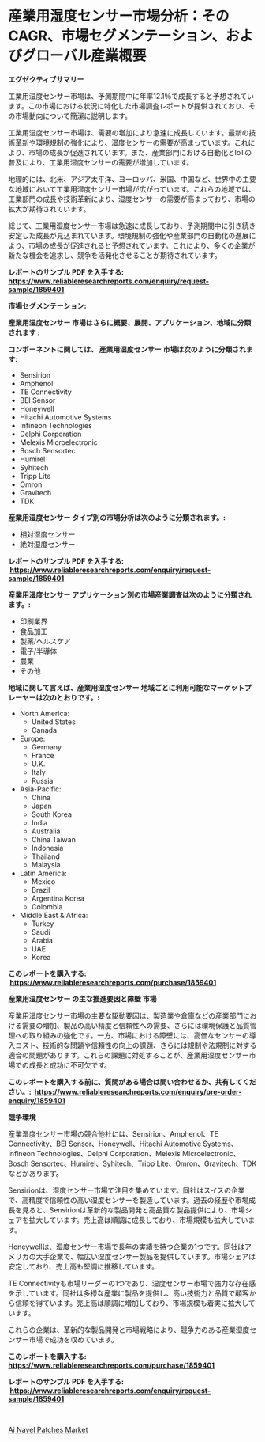 <p><h1>産業用湿度センサー市場分析：そのCAGR、市場セグメンテーション、およびグローバル産業概要</h1></p><p><strong>エグゼクティブサマリー</strong></p>
<p><p>工業用湿度センサー市場は、予測期間中に年率12.1％で成長すると予想されています。この市場における状況に特化した市場調査レポートが提供されており、その市場動向について簡潔に説明します。</p><p>工業用湿度センサー市場は、需要の増加により急速に成長しています。最新の技術革新や環境規制の強化により、湿度センサーの需要が高まっています。これにより、市場の成長が促進されています。また、産業部門における自動化とIoTの普及により、工業用湿度センサーの需要が増加しています。</p><p>地理的には、北米、アジア太平洋、ヨーロッパ、米国、中国など、世界中の主要な地域において工業用湿度センサー市場が広がっています。これらの地域では、工業部門の成長や技術革新により、湿度センサーの需要が高まっており、市場の拡大が期待されています。</p><p>総じて、工業用湿度センサー市場は急速に成長しており、予測期間中に引き続き安定した成長が見込まれています。環境規制の強化や産業部門の自動化の進展により、市場の成長が促進されると予想されています。これにより、多くの企業が新たな機会を追求し、競争を活発化させることが期待されています。</p></p>
<p><strong>レポートのサンプル PDF を入手する: <a href="https://www.reliableresearchreports.com/enquiry/request-sample/1859401">https://www.reliableresearchreports.com/enquiry/request-sample/1859401</a></strong></p>
<p><strong>市場セグメンテーション:</strong></p>
<p><strong> 産業用湿度センサー 市場はさらに概要、展開、アプリケーション、地域に分類されます :</strong></p>
<p><strong>コンポーネントに関しては、 産業用湿度センサー 市場は次のように分類されます: &nbsp;</strong></p>
<p><ul><li>Sensirion</li><li>Amphenol</li><li>TE Connectivity</li><li>BEI Sensor</li><li>Honeywell</li><li>Hitachi Automotive Systems</li><li>Infineon Technologies</li><li>Delphi Corporation</li><li>Melexis Microelectronic</li><li>Bosch Sensortec</li><li>Humirel</li><li>Syhitech</li><li>Tripp Lite</li><li>Omron</li><li>Gravitech</li><li>TDK</li></ul></p>
<p><strong> 産業用湿度センサー タイプ別の市場分析は次のように分類されます。:</strong></p>
<p><ul><li>相対湿度センサー</li><li>絶対湿度センサー</li></ul></p>
<p><strong>レポートのサンプル PDF を入手する: &nbsp;<a href="https://www.reliableresearchreports.com/enquiry/request-sample/1859401">https://www.reliableresearchreports.com/enquiry/request-sample/1859401</a></strong></p>
<p><strong> 産業用湿度センサー アプリケーション別の市場産業調査は次のように分類されます。:</strong></p>
<p><ul><li>印刷業界</li><li>食品加工</li><li>製薬/ヘルスケア</li><li>電子/半導体</li><li>農業</li><li>その他</li></ul></p>
<p><strong>地域に関して言えば、産業用湿度センサー 地域ごとに利用可能なマーケットプレーヤーは次のとおりです。:</strong></p>
<p><ul>
    <li>
        North America:
        <ul>
            <li>United States</li>
            <li>Canada</li>
        </ul>
    </li>
    <li>
        Europe:
        <ul>
            <li>Germany</li>
            <li>France</li>
            <li>U.K.</li>
            <li>Italy</li>
            <li>Russia</li>
        </ul>
    </li>
    <li>
        Asia-Pacific:
        <ul>
            <li>China</li>
            <li>Japan</li>
            <li>South Korea</li>
            <li>India</li>
            <li>Australia</li>
            <li>China Taiwan</li>
            <li>Indonesia</li>
            <li>Thailand</li>
            <li>Malaysia</li>
        </ul>
    </li>
    <li>
        Latin America:
        <ul>
            <li>Mexico</li>
            <li>Brazil</li>
            <li>Argentina Korea</li>
            <li>Colombia</li>
        </ul>
    </li>
    <li>
        Middle East & Africa:
        <ul>
            <li>Turkey</li>
            <li>Saudi</li>
            <li>Arabia</li>
            <li>UAE</li>
            <li>Korea</li>
        </ul>
    </li>
    </ul></p>
<p><strong>このレポートを購入する: &nbsp;<a href="https://www.reliableresearchreports.com/purchase/1859401">https://www.reliableresearchreports.com/purchase/1859401</a></strong></p>
<p><strong>産業用湿度センサー の主な推進要因と障壁 市場</strong></p>
<p><p>産業用湿度センサー市場の主要な駆動要因は、製造業や倉庫などの産業部門における需要の増加、製品の高い精度と信頼性への需要、さらには環境保護と品質管理への取り組みの強化です。一方、市場における障壁には、高価なセンサーの導入コスト、技術的な問題や信頼性の向上の課題、さらには規制や法規制に対する適合の問題があります。これらの課題に対処することが、産業用湿度センサー市場での成長と成功に不可欠です。</p></p>
<p><strong>このレポートを購入する前に、質問がある場合は問い合わせるか、共有してください。:&nbsp; <a href="https://www.reliableresearchreports.com/enquiry/pre-order-enquiry/1859401">https://www.reliableresearchreports.com/enquiry/pre-order-enquiry/1859401</a></strong></p>
<p><strong>競争環境</strong></p>
<p><p>産業湿度センサー市場の競合他社には、Sensirion、Amphenol、TE Connectivity、BEI Sensor、Honeywell、Hitachi Automotive Systems、Infineon Technologies、Delphi Corporation、Melexis Microelectronic、Bosch Sensortec、Humirel、Syhitech、Tripp Lite、Omron、Gravitech、TDKなどがあります。</p><p>Sensirionは、湿度センサー市場で注目を集めています。同社はスイスの企業で、高精度で信頼性の高い湿度センサーを製造しています。過去の経歴や市場成長を見ると、Sensirionは革新的な製品開発と高品質な製品提供により、市場シェアを拡大しています。売上高は順調に成長しており、市場規模も拡大しています。</p><p>Honeywellは、湿度センサー市場で長年の実績を持つ企業の1つです。同社はアメリカの大手企業で、幅広い湿度センサー製品を提供しています。市場シェアは安定しており、売上高も堅調に推移しています。</p><p>TE Connectivityも市場リーダーの1つであり、湿度センサー市場で強力な存在感を示しています。同社は多様な産業に製品を提供し、高い技術力と品質で顧客から信頼を得ています。売上高は順調に増加しており、市場規模も着実に拡大しています。</p><p>これらの企業は、革新的な製品開発と市場戦略により、競争力のある産業湿度センサー市場で成功を収めています。</p></p>
<p><strong>このレポートを購入する: &nbsp; <a href="https://www.reliableresearchreports.com/purchase/1859401">https://www.reliableresearchreports.com/purchase/1859401</a></strong></p>
<p><strong>レポートのサンプル PDF を入手する: &nbsp;<a href="https://www.reliableresearchreports.com/enquiry/request-sample/1859401">https://www.reliableresearchreports.com/enquiry/request-sample/1859401</a></strong><strong></strong></p>
<p>&nbsp;</p>
<p><p><a href="https://five-trouble-98a.notion.site/Ai-Navel-Patches-Market-Research-Report-The-Key-To-Successful-Business-Strategy-Forecasted-for-Peri-cd7f31e5eef84a46bb30a454966bc94d">Ai Navel Patches Market</a></p></p>